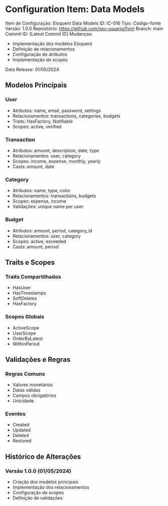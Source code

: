 # Configuration Item: Data Models

Item de Configuração: Eloquent Data Models
ID: IC-016
Tipo: Código-fonte
Versão: 1.0.0
Repositório: https://github.com/seu-usuario/fynn
Branch: main
Commit ID: [Latest Commit ID]
Mudanças: 
- Implementação dos modelos Eloquent
- Definição de relacionamentos
- Configuração de atributos
- Implementação de scopes

Data Release: 01/05/2024

## Modelos Principais

### User
- Atributos: name, email, password, settings
- Relacionamentos: transactions, categories, budgets
- Traits: HasFactory, Notifiable
- Scopes: active, verified

### Transaction
- Atributos: amount, description, date, type
- Relacionamentos: user, category
- Scopes: income, expense, monthly, yearly
- Casts: amount, date

### Category
- Atributos: name, type, color
- Relacionamentos: transactions, budgets
- Scopes: expense, income
- Validações: unique name per user

### Budget
- Atributos: amount, period, category_id
- Relacionamentos: user, category
- Scopes: active, exceeded
- Casts: amount, period

## Traits e Scopes

### Traits Compartilhados
- HasUser
- HasTimestamps
- SoftDeletes
- HasFactory

### Scopes Globais
- ActiveScope
- UserScope
- OrderByLatest
- WithinPeriod

## Validações e Regras

### Regras Comuns
- Valores monetários
- Datas válidas
- Campos obrigatórios
- Unicidade

### Eventos
- Created
- Updated
- Deleted
- Restored

## Histórico de Alterações

### Versão 1.0.0 (01/05/2024)
- Criação dos modelos principais
- Implementação dos relacionamentos
- Configuração de scopes
- Definição de validações 